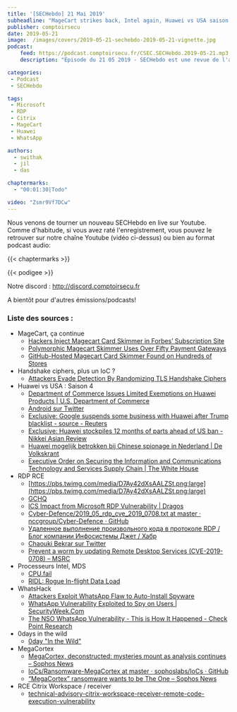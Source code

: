 ```yaml
---
title: '[SECHebdo] 21 Mai 2019'
subheadline: "MageCart strikes back, Intel again, Huawei vs USA saison 4, 0days in the wild, WhatsHack, RDP RCE, Citrix RCE, MegaCortex, etc."
publisher: comptoirsecu
date: 2019-05-21
image:  /images/covers/2019-05-21-sechebdo-2019-05-21-vignette.jpg
podcast:
    feed: https://podcast.comptoirsecu.fr/CSEC.SECHebdo.2019-05-21.mp3
    description: "Épisode du 21 05 2019 - SECHebdo est une revue de l'actualité cybersécurité réalisée en live sur Youtube, généralement le mardi soir."

categories:
 - Podcast
 - SECHebdo

tags:
 - Microsoft
 - RDP
 - Citrix
 - MageCart
 - Huawei
 - WhatsApp

authors:
  - swithak
  - jil
  - das

chaptermarks:
  - "00:01:30|Todo"

video: "Zsmr9Vf7DCw"
---
```


Nous venons de tourner un nouveau SECHebdo en live sur Youtube. Comme d'habitude, si vous avez raté l'enregistrement, vous pouvez le retrouver sur notre chaîne Youtube (vidéo ci-dessus) ou bien au format podcast audio:

{{< chaptermarks >}}

{{< podigee >}}

Notre discord : <http://discord.comptoirsecu.fr>

A bientôt pour d'autres émissions/podcasts!

### Liste des sources :

*  MageCart, ça continue
	* [Hackers Inject Magecart Card Skimmer in Forbes’ Subscription Site](https://www.bleepingcomputer.com/news/security/hackers-inject-magecart-card-skimmer-in-forbes-subscription-site/)
	* [Polymorphic Magecart Skimmer Uses Over Fifty Payment Gateways](https://www.bleepingcomputer.com/news/security/polymorphic-magecart-skimmer-uses-over-fifty-payment-gateways/)
	* [GitHub-Hosted Magecart Card Skimmer Found on Hundreds of Stores](https://www.bleepingcomputer.com/news/security/github-hosted-magecart-card-skimmer-found-on-hundreds-of-stores/)
*  Handshake ciphers, plus un IoC ?
	* [Attackers Evade Detection By Randomizing TLS Handshake Ciphers](https://www.bleepingcomputer.com/news/security/attackers-evade-detection-by-randomizing-tls-handshake-ciphers/)
*  Huawei vs USA : Saison 4
	* [Department of Commerce Issues Limited Exemptions on Huawei Products | U.S. Department of Commerce](https://www.commerce.gov/news/press-releases/2019/05/department-commerce-issues-limited-exemptions-huawei-products)
	* [Android sur Twitter](https://twitter.com/Android/status/1130313848332988421)
	* [Exclusive: Google suspends some business with Huawei after Trump blacklist - source - Reuters](https://www.reuters.com/article/us-huawei-tech-alphabet-exclusive-idUSKCN1SP0NB)
	* [Exclusive: Huawei stockpiles 12 months of parts ahead of US ban -                Nikkei Asian Review](https://asia.nikkei.com/Economy/Trade-war/Exclusive-Huawei-stockpiles-12-months-of-parts-ahead-of-US-ban)
	* [Huawei mogelijk betrokken bij Chinese spionage in Nederland | De Volkskrant](https://www.volkskrant.nl/nieuws-achtergrond/huawei-mogelijk-betrokken-bij-chinese-spionage-in-nederland~b4fadc1c)
	* [Executive Order on Securing the Information and Communications Technology and Services Supply Chain | The White House](https://www.whitehouse.gov/presidential-actions/executive-order-securing-information-communications-technology-services-supply-chain/)
*  RDP RCE
	* [https://pbs.twimg.com/media/D7Ay42dXsAALZSt.png:large](https://pbs.twimg.com/media/D7Ay42dXsAALZSt.png:large)
	* [GCHQ](https://www.ncsc.gov.uk/report/weekly-threat-report-17th-may-2019)
	* [ICS Impact from Microsoft RDP Vulnerability | Dragos](https://dragos.com/blog/industry-news/ics-impact-from-microsoft-rdp-vulnerability/)
	* [Cyber-Defence/2019_05_rdp_cve_2019_0708.txt at master · nccgroup/Cyber-Defence · GitHub](https://github.com/nccgroup/Cyber-Defence/blob/master/Signatures/suricata/2019_05_rdp_cve_2019_0708.txt)
	* [Удаленное выполнение произвольного кода в протоколе RDP / Блог компании Инфосистемы Джет / Хабр](https://habr.com/ru/company/jetinfosystems/blog/451852/)
	* [Chaouki Bekrar sur Twitter](https://twitter.com/cBekrar/status/1128712967845961728)
	* [Prevent a worm by updating Remote Desktop Services (CVE-2019-0708) – MSRC](https://blogs.technet.microsoft.com/msrc/2019/05/14/prevent-a-worm-by-updating-remote-desktop-services-cve-2019-0708/)
*  Processeurs Intel, MDS
	* [CPU.fail](https://cpu.fail/)
	* [RIDL: Rogue In-flight Data Load](https://mdsattacks.com/slides/slides.html)
*  WhatsHack
	* [Attackers Exploit WhatsApp Flaw to Auto-Install Spyware](https://www.bankinfosecurity.com/attackers-exploit-whatsapp-flaw-to-auto-install-spyware-a-12480)
	* [WhatsApp Vulnerability Exploited to Spy on Users | SecurityWeek.Com](https://www.securityweek.com/facebook-patches-whatsapp-flaw-exploited-spy-users)
	* [The NSO WhatsApp Vulnerability - This is How It Happened - Check Point Research](https://research.checkpoint.com/the-nso-whatsapp-vulnerability-this-is-how-it-happened/)
*  0days in the wild
	* [0day "In the Wild"](https://docs.google.com/spreadsheets/d/1lkNJ0uQwbeC1ZTRrxdtuPLCIl7mlUreoKfSIgajnSyY/htmlview?sle=true#)
*  MegaCortex
	* [MegaCortex, deconstructed: mysteries mount as analysis continues – Sophos News](https://news.sophos.com/en-us/2019/05/10/megacortex-deconstructed-mysteries-mount-as-analysis-continues/)
	* [IoCs/Ransomware-MegaCortex at master · sophoslabs/IoCs · GitHub](https://github.com/sophoslabs/IoCs/blob/master/Ransomware-MegaCortex)
	* [“MegaCortex” ransomware wants to be The One – Sophos News](https://news.sophos.com/en-us/2019/05/03/megacortex-ransomware-wants-to-be-the-one/)
*  RCE Citrix Workspace / receiver
	* [technical-advisory-citrix-workspace-receiver-remote-code-execution-vulnerability](https://www.nccgroup.trust/uk/our-research/technical-advisory-citrix-workspace-receiver-remote-code-execution-vulnerability/)
